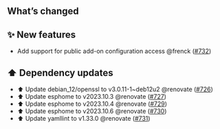## What’s changed

## ✨ New features

- Add support for public add-on configuration access @frenck ([#732](https://github.com/hassio-addons/addon-vscode/pull/732))

## ⬆️ Dependency updates

- ⬆️ Update debian_12/openssl to v3.0.11-1~deb12u2 @renovate ([#726](https://github.com/hassio-addons/addon-vscode/pull/726))
- ⬆️ Update esphome to v2023.10.3 @renovate ([#727](https://github.com/hassio-addons/addon-vscode/pull/727))
- ⬆️ Update esphome to v2023.10.4 @renovate ([#729](https://github.com/hassio-addons/addon-vscode/pull/729))
- ⬆️ Update esphome to v2023.10.6 @renovate ([#730](https://github.com/hassio-addons/addon-vscode/pull/730))
- ⬆️ Update yamllint to v1.33.0 @renovate ([#731](https://github.com/hassio-addons/addon-vscode/pull/731))
